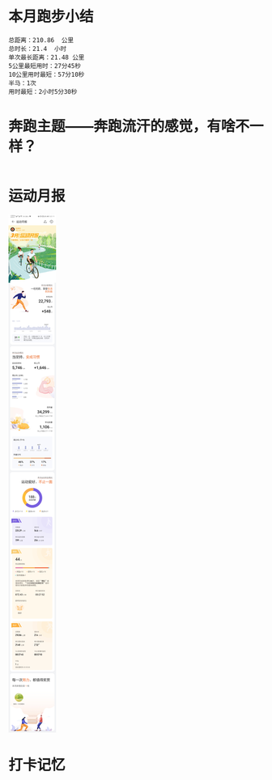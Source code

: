 # 本月跑步小结
```
总距离：210.86  公里
总时长：21.4  小时
单次最长距离：21.48 公里
5公里最短用时：27分45秒
10公里用时最短：57分10秒
半马：1次
用时最短：2小时5分30秒
```

# 奔跑主题——奔跑流汗的感觉，有啥不一样？
```

```

#  运动月报
![2021年3月](./月报_202103.jpg)


# 打卡记忆
```

```
